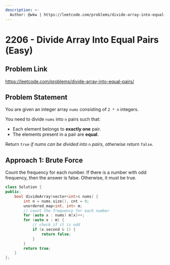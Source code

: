 ```yaml
---
description: >-
  Author: @wkw | https://leetcode.com/problems/divide-array-into-equal-pairs/
---
```


# 2206 - Divide Array Into Equal Pairs (Easy)

## Problem Link

https://leetcode.com/problems/divide-array-into-equal-pairs/

## Problem Statement

You are given an integer array `nums` consisting of `2 * n` integers.

You need to divide `nums` into `n` pairs such that:

- Each element belongs to **exactly one** pair.
- The elements present in a pair are **equal**.

Return `true` _if nums can be divided into_ `n` _pairs, otherwise return_ `false`.

## Approach 1: Brute Force

Count the frequency for each number. If there is a number with odd frequency, then the answer is false. Otherwise, it must be true.

<SolutionAuthor name="@wkw"/>

```cpp
class Solution {
public:
    bool divideArray(vector<int>& nums) {
        int n = nums.size(), cnt = 0;
        unordered_map<int, int> m;
        // count the frequency for each number
        for (auto x : nums) m[x]++;
        for (auto x : m) {
            // check if it is odd
            if (x.second & 1) {
                return false;
            }
        }
        return true;
    }
};
```
